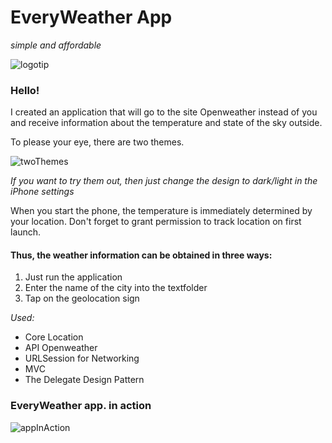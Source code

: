 # EveryWeather App 
*simple and affordable*

![logotip](https://s8.hostingkartinok.com/uploads/images/2020/12/f7d9f3634deb39d083fe0f4b6e00e65f.png)

### Hello!
 
I created an application that will go to the site Openweather instead of you and receive information about the temperature and state of the sky outside.

To please your eye, there are two themes. 

![twoThemes](https://s8.hostingkartinok.com/uploads/images/2020/12/4cefc427de591b40b2d8299392ce3716.png)

*If you want to try them out, then just change the design to dark/light in the iPhone settings*

When you start the phone, the temperature is immediately determined by your location. Don't forget to grant permission to track location on first launch.

#### Thus, the weather information can be obtained in three ways:

1) Just run the application
2) Enter the name of the city into the textfolder
3) Tap on the geolocation sign

*Used:*

- Core Location
- API Openweather
- URLSession for Networking
- MVC
- The Delegate Design Pattern

### EveryWeather app. in action
![appInAction](https://s8.hostingkartinok.com/uploads/images/2020/12/f7446486c4a843729bfa4c22cf965796.jpg)
